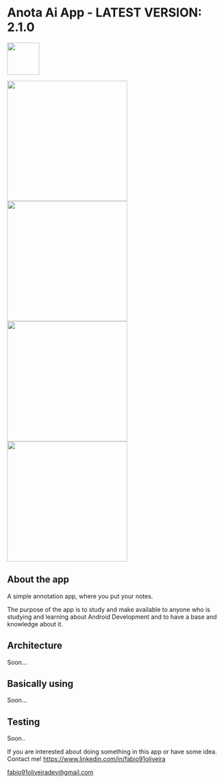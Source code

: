 # Anota Ai App - LATEST VERSION: 2.1.0

<a href="https://play.google.com/store/apps/details?id=me.fabiooliveira.getnotes" target="_blank"><img src="https://play.google.com/intl/en_us/badges/images/generic/en_badge_web_generic.png" height="75"></a>
 
<img src="https://lh3.googleusercontent.com/e6E1W5xKIpx3mKNR28QLhwHZpiMANs1JwEPRQ1jowC15qfYcoUqXSFuVpKlZv5qzfQ=w3360-h1780-rw" width="280"/> <img src="https://lh3.googleusercontent.com/IyjSYd-FUW2uiqtLWzC_qFGCfyTP47Ncw9mkTwtenIvvcjYhf_-eSyNZoKv88nbO5A=w3360-h1780-rw" width="280"/> <img src="https://lh3.googleusercontent.com/oiHt6FNShottv-znOT1KwE5eXEHirleFVArPpzXPYCbd-6Aw1r_R2_vzM2_ppKT2zA=w3360-h1780-rw" width="280" /> <img src="https://lh3.googleusercontent.com/OtsxS4GF122gbuilLmDi5ojLYxqlXrlIr_QGnIWakB0R1G_jaW9ZkMqqb0IfuL06SIc=w3360-h1780-rw" width="280" />
 
## About the app

A simple annotation app, where you put your notes.

The purpose of the app is to study and make available to anyone who is studying and learning about Android Development and to have a base and knowledge about it.

## Architecture

Soon...

## Basically using

Soon...

## Testing
Soon..

If you are interested about doing something in this app or have some idea. Contact me!
<a href="https://www.linkedin.com/in/fabio91oliveira" target="_blank">https://www.linkedin.com/in/fabio91oliveira</a>

<a href="mailto:fabio91oliveiradev@gmail.com">fabio91oliveiradev@gmail.com</a>
